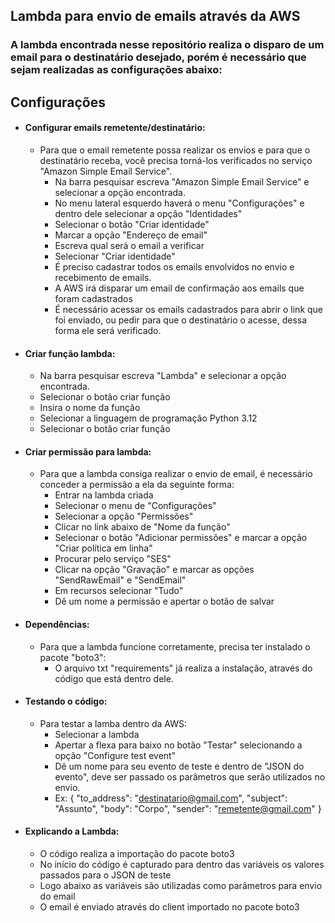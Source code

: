 ## Lambda para envio de emails através da AWS

### A lambda encontrada nesse repositório realiza o disparo de um email para o destinatário desejado, porém é necessário que sejam realizadas as configurações abaixo:

## Configurações

* #### Configurar emails remetente/destinatário:
  - Para que o email remetente possa realizar os envios e para que o destinatário receba, você precisa torná-los verificados no serviço "Amazon Simple Email Service".
    - Na barra pesquisar escreva "Amazon Simple Email Service" e selecionar a opção encontrada. 
    - No menu lateral esquerdo haverá o menu "Configurações" e dentro dele selecionar a opção "Identidades"
    - Selecionar o botão "Criar identidade"
    - Marcar a opção "Endereço de email"
    - Escreva qual será o email a verificar
    - Selecionar "Criar identidade"
    - É preciso cadastrar todos os emails envolvidos no envio e recebimento de emails.
    - A AWS irá disparar um email de confirmação aos emails que foram cadastrados
    - É necessário acessar os emails cadastrados para abrir o link que foi enviado, ou pedir para que o destinatário o acesse, dessa forma ele será verificado.
* #### Criar função lambda:
  - Na barra pesquisar escreva "Lambda" e selecionar a opção encontrada.
  - Selecionar o botão criar função
  - Insira o nome da função
  - Selecionar a linguagem de programação Python 3.12
  - Selecionar o botão criar função
* #### Criar permissão para lambda:
  - Para que a lambda consiga realizar o envio de email, é necessário conceder a permissão a ela da seguinte forma:
    - Entrar na lambda criada
    - Selecionar o menu de "Configurações"
    - Selecionar a opção "Permissões"
    - Clicar no link abaixo de "Nome da função"
    - Selecionar o botão "Adicionar permissões" e marcar a opção "Criar política em linha"
    - Procurar pelo serviço "SES"
    - Clicar na opção "Gravação" e marcar as opções "SendRawEmail" e "SendEmail"
    - Em recursos selecionar "Tudo"
    - Dê um nome a permissão e apertar o botão de salvar

* #### Dependências:
  - Para que a lambda funcione corretamente, precisa ter instalado o pacote "boto3":
    * O arquivo txt "requirements" já realiza a instalação, através do código que está dentro dele. 
* #### Testando o código:
  - Para testar a lamba dentro da AWS:
    - Selecionar a lambda
    - Apertar a flexa para baixo no botão "Testar" selecionando a opção "Configure test event"
    - Dê um nome para seu evento de teste e dentro de "JSON do evento", deve ser passado os parâmetros
      que serão utilizados no envio.
    - Ex:
    {
    "to_address": "destinatario@gmail.com",
    "subject": "Assunto",
    "body": "Corpo",
    "sender": "remetente@gmail.com"
    }     
* #### Explicando a Lambda:
  - O código realiza a importação do pacote boto3 
  - No início do código é capturado para dentro das variáveis os valores passados para o JSON de teste
  - Logo abaixo as variáveis são utilizadas como parâmetros para envio do email
  - O email é enviado através do client importado no pacote boto3
